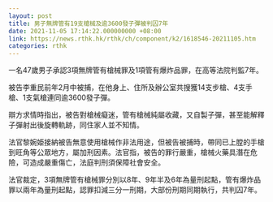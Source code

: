 ```yaml
---
layout: post
title: 男子無牌管有19支槍械及逾3600發子彈被判囚7年
date: 2021-11-05 17:14:22.000000000 +08:00
link: https://news.rthk.hk/rthk/ch/component/k2/1618546-20211105.htm
categories: rthk
---
```


一名47歲男子承認3項無牌管有槍械罪及1項管有爆炸品罪，在高等法院判監7年。

被告李重民前年2月中被捕，在他身上、住所及辦公室共搜獲14支步槍、4支手槍、1支氣槍連同逾3600發子彈。

辯方求情時指出，被告對槍械癡迷，管有槍械純屬收藏，又自製子彈，甚至能解釋子彈射出後旋轉軌跡，同住家人並不知情。

法官黎婉姫接納被告無意使用槍械作非法用途，但被告被捕時，帶同已上膛的手槍到旺角等公眾地方，屬加刑因素。法官指，被告的罪行嚴重，槍械火藥具潛在危險，可造成嚴重傷亡，法庭判刑須保障社會安全。

法官裁定，3項無牌管有槍械罪分別以8年、9年半及6年為量刑起點，管有爆炸品罪以兩年為量刑起點，認罪扣減三分一刑期，大部份刑期同期執行，共判囚7年。
